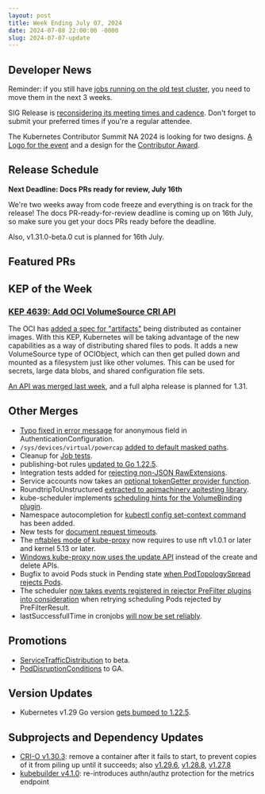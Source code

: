```yaml
---
layout: post
title: Week Ending July 07, 2024
date: 2024-07-08 22:00:00 -0000
slug: 2024-07-07-update
---
```


## Developer News

Reminder: if you still have [jobs running on the old test cluster](https://github.com/kubernetes/test-infra/blob/master/docs/job-migration-todo.md), you need to move them in the next 3 weeks.

SIG Release is [reconsidering its meeting times and cadence](https://groups.google.com/g/kubernetes-sig-release/c/FLIdoxJrCic). Don't forget to submit your preferred times if you're a regular attendee.

The Kubernetes Contributor Summit NA 2024 is looking for two designs. [A Logo for the event](https://docs.google.com/forms/d/1--KcCxQNM7_9hUpOQeB0wlEXwns9FHoqAEqu2iQuv9I/edit) and a design for the [Contributor Award](https://docs.google.com/forms/d/e/1FAIpQLSdx0-mnmPc1F7LDuPyDR1j0_4AJ5J7vse3Y6HMhigi7Os-S5Q/viewform?usp=sf_link).    

## Release Schedule

**Next Deadline: Docs PRs ready for review, July 16th**

We're two weeks away from code freeze and everything is on track for the release! The docs PR-ready-for-review deadline is coming up on 16th July, so make sure you get your docs PRs ready before the deadline.

Also, v1.31.0-beta.0 cut is planned for 16th July.

## Featured PRs


## KEP of the Week

### [KEP 4639: Add OCI VolumeSource CRI API](https://github.com/kubernetes/enhancements/tree/master/keps/sig-node/4639-oci-volume-source)

The OCI has [added a spec for "artifacts"](https://opencontainers.org/posts/blog/2024-03-13-image-and-distribution-1-1/#artifacts) being distributed as container images.  With this KEP, Kubernetes will be taking advantage of the new capabilities as a way of distributing shared files to pods.  It adds a new VolumeSource type of OCIObject, which can then get pulled down and mounted as a filesystem just like other volumes.  This can be used for secrets, large data blobs, and shared configuration file sets.

[An API was merged last week](https://github.com/kubernetes/kubernetes/pull/125659), and a full alpha release is planned for 1.31.

## Other Merges

* [Typo fixed in error message](https://github.com/kubernetes/kubernetes/pull/125986) for anonymous field in AuthenticationConfiguration.
* `/sys/devices/virtual/powercap` [added to default masked paths](https://github.com/kubernetes/kubernetes/pull/125970).
* Cleanup for [Job tests](https://github.com/kubernetes/kubernetes/pull/125914).
* publishing-bot rules [updated to Go 1.22.5](https://github.com/kubernetes/kubernetes/pull/125906).
* Integration tests added for [rejecting non-JSON RawExtensions](https://github.com/kubernetes/kubernetes/pull/125873).
* Service accounts now takes an [optional tokenGetter provider function](https://github.com/kubernetes/kubernetes/pull/125836).
* RoundtripToUnstructured [extracted to apimachinery apitesting library](https://github.com/kubernetes/kubernetes/pull/125743).
* kube-scheduler implements [scheduling hints for the VolumeBinding plugin](https://github.com/kubernetes/kubernetes/pull/125097).
* Namespace autocompletion for [kubectl config set-context command](https://github.com/kubernetes/kubernetes/pull/124994) has been added.
* New tests for [document request timeouts](https://github.com/kubernetes/kubernetes/pull/124730).
* The [nftables mode of kube-proxy](https://github.com/kubernetes/kubernetes/pull/124152) now requires to use nft v1.0.1 or later and kernel 5.13 or later.
* [Windows kube-proxy now uses the update API](https://github.com/kubernetes/kubernetes/pull/124092) instead of the create and delete APIs.
* Bugfix to avoid Pods stuck in Pending state [when PodTopologySpread rejects Pods](https://github.com/kubernetes/kubernetes/pull/122627).
* The scheduler [now takes events registered in rejector PreFilter plugins into consideration](https://github.com/kubernetes/kubernetes/pull/122251) when retrying scheduling Pods rejected by PreFilterResult.
* lastSuccessfullTime in cronjobs [will now be set reliably](https://github.com/kubernetes/kubernetes/pull/122025).

## Promotions

* [ServiceTrafficDistribution](https://github.com/kubernetes/kubernetes/pull/125838) to beta.
* [PodDisruptionConditions](https://github.com/kubernetes/kubernetes/pull/125461) to GA.

## Version Updates

* Kubernetes v1.29 Go version [gets bumped to 1.22.5](https://github.com/kubernetes/kubernetes/pull/125896).

## Subprojects and Dependency Updates

* [CRI-O v1.30.3](https://github.com/cri-o/cri-o/releases/tag/v1.30.3): remove a container after it fails to start, to prevent copies of it from piling up until it succeeds; also [v1.29.6](https://github.com/cri-o/cri-o/releases/tag/v1.29.6), [v1.28.8](https://github.com/cri-o/cri-o/releases/tag/v1.28.8), [v1.27.8](https://github.com/cri-o/cri-o/releases/tag/v1.27.8)
* [kubebuilder v4.1.0](https://github.com/kubernetes-sigs/kubebuilder/releases/tag/v4.1.0): re-introduces authn/authz protection for the metrics endpoint
